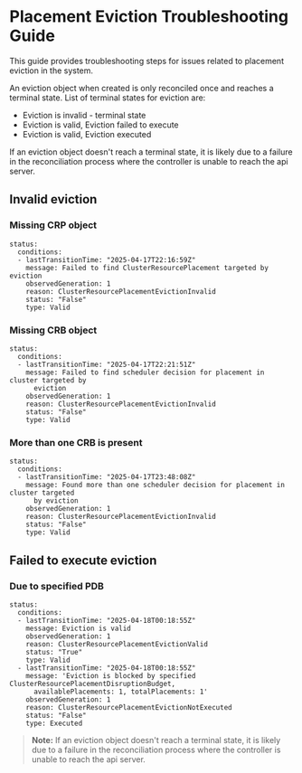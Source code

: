 # Placement Eviction Troubleshooting Guide

This guide provides troubleshooting steps for issues related to placement eviction in the system.

An eviction object when created is only reconciled once and reaches a terminal state. List of terminal states for 
eviction are:
- Eviction is invalid - terminal state
- Eviction is valid, Eviction failed to execute
- Eviction is valid, Eviction executed 

If an eviction object doesn't reach a terminal state, it is likely due to a failure in the reconciliation process where 
the controller is unable to reach the api server.

## Invalid eviction

### Missing CRP object

```
status:
  conditions:
  - lastTransitionTime: "2025-04-17T22:16:59Z"
    message: Failed to find ClusterResourcePlacement targeted by eviction
    observedGeneration: 1
    reason: ClusterResourcePlacementEvictionInvalid
    status: "False"
    type: Valid
```

### Missing CRB object

```
status:
  conditions:
  - lastTransitionTime: "2025-04-17T22:21:51Z"
    message: Failed to find scheduler decision for placement in cluster targeted by
      eviction
    observedGeneration: 1
    reason: ClusterResourcePlacementEvictionInvalid
    status: "False"
    type: Valid
```

### More than one CRB is present

```
status:
  conditions:
  - lastTransitionTime: "2025-04-17T23:48:08Z"
    message: Found more than one scheduler decision for placement in cluster targeted
      by eviction
    observedGeneration: 1
    reason: ClusterResourcePlacementEvictionInvalid
    status: "False"
    type: Valid
```

## Failed to execute eviction

### Due to specified PDB

```
status:
  conditions:
  - lastTransitionTime: "2025-04-18T00:18:55Z"
    message: Eviction is valid
    observedGeneration: 1
    reason: ClusterResourcePlacementEvictionValid
    status: "True"
    type: Valid
  - lastTransitionTime: "2025-04-18T00:18:55Z"
    message: 'Eviction is blocked by specified ClusterResourcePlacementDisruptionBudget,
      availablePlacements: 1, totalPlacements: 1'
    observedGeneration: 1
    reason: ClusterResourcePlacementEvictionNotExecuted
    status: "False"
    type: Executed
```

> **Note:** If an eviction object doesn't reach a terminal state, it is likely due to a failure in the reconciliation 
> process where the controller is unable to reach the api server.